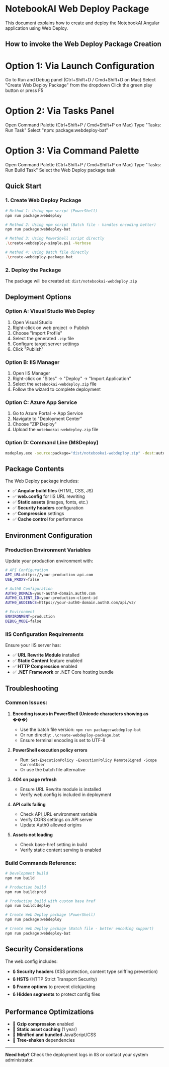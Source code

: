 
# NotebookAI Web Deploy Package

This document explains how to create and deploy the NotebookAI Angular application using Web Deploy.


## How to invoke the Web Deploy Package Creation

# Option 1: Via Launch Configuration
Go to Run and Debug panel (Ctrl+Shift+D / Cmd+Shift+D on Mac)
Select "Create Web Deploy Package" from the dropdown
Click the green play button or press F5

# Option 2: Via Tasks Panel
Open Command Palette (Ctrl+Shift+P / Cmd+Shift+P on Mac)
Type "Tasks: Run Task"
Select "npm: package:webdeploy-bat"

# Option 3: Via Command Palette
Open Command Palette (Ctrl+Shift+P / Cmd+Shift+P on Mac)
Type "Tasks: Run Build Task"
Select the Web Deploy package task


## Quick Start

### 1. Create Web Deploy Package

```bash
# Method 1: Using npm script (PowerShell)
npm run package:webdeploy

# Method 2: Using npm script (Batch file - handles encoding better)
npm run package:webdeploy-bat

# Method 3: Using PowerShell script directly
.\create-webdeploy-simple.ps1 -Verbose

# Method 4: Using Batch file directly  
.\create-webdeploy-package.bat
```

### 2. Deploy the Package

The package will be created at: `dist/notebookai-webdeploy.zip`

## Deployment Options

### Option A: Visual Studio Web Deploy
1. Open Visual Studio
2. Right-click on web project → Publish
3. Choose "Import Profile"
4. Select the generated `.zip` file
5. Configure target server settings
6. Click "Publish"

### Option B: IIS Manager
1. Open IIS Manager
2. Right-click on "Sites" → "Deploy" → "Import Application"
3. Select the `notebookai-webdeploy.zip` file
4. Follow the wizard to complete deployment

### Option C: Azure App Service
1. Go to Azure Portal → App Service
2. Navigate to "Deployment Center"
3. Choose "ZIP Deploy"
4. Upload the `notebookai-webdeploy.zip` file

### Option D: Command Line (MSDeploy)
```cmd
msdeploy.exe -source:package="dist/notebookai-webdeploy.zip" -dest:auto,computerName="https://yourserver:8172/MSDeploy.axd",userName="username",password="password",authType="Basic" -allowUntrusted -verb:sync
```

## Package Contents

The Web Deploy package includes:
- ✅ **Angular build files** (HTML, CSS, JS)
- ✅ **web.config** for IIS URL rewriting
- ✅ **Static assets** (images, fonts, etc.)
- ✅ **Security headers** configuration
- ✅ **Compression** settings
- ✅ **Cache control** for performance

## Environment Configuration

### Production Environment Variables
Update your production environment with:

```bash
# API Configuration
API_URL=https://your-production-api.com
USE_PROXY=false

# Auth0 Configuration  
AUTH0_DOMAIN=your-auth0-domain.auth0.com
AUTH0_CLIENT_ID=your-production-client-id
AUTH0_AUDIENCE=https://your-auth0-domain.auth0.com/api/v2/

# Environment
ENVIRONMENT=production
DEBUG_MODE=false
```

### IIS Configuration Requirements

Ensure your IIS server has:
- ✅ **URL Rewrite Module** installed
- ✅ **Static Content** feature enabled
- ✅ **HTTP Compression** enabled
- ✅ **.NET Framework** or .NET Core hosting bundle

## Troubleshooting

### Common Issues:

1. **Encoding issues in PowerShell (Unicode characters showing as ���)**
   - Use the batch file version: `npm run package:webdeploy-bat`
   - Or run directly: `.\create-webdeploy-package.bat`
   - Ensure terminal encoding is set to UTF-8

2. **PowerShell execution policy errors**
   - Run: `Set-ExecutionPolicy -ExecutionPolicy RemoteSigned -Scope CurrentUser`
   - Or use the batch file alternative

3. **404 on page refresh**
   - Ensure URL Rewrite module is installed
   - Verify web.config is included in deployment

2. **API calls failing**
   - Check API_URL environment variable
   - Verify CORS settings on API server
   - Update Auth0 allowed origins

3. **Assets not loading**
   - Check base-href setting in build
   - Verify static content serving is enabled

### Build Commands Reference:

```bash
# Development build
npm run build

# Production build
npm run build:prod

# Production build with custom base href
npm run build:deploy

# Create Web Deploy package (PowerShell)
npm run package:webdeploy

# Create Web Deploy package (Batch file - better encoding support)
npm run package:webdeploy-bat
```

## Security Considerations

The web.config includes:
- 🔒 **Security headers** (XSS protection, content type sniffing prevention)
- 🔒 **HSTS** (HTTP Strict Transport Security)
- 🔒 **Frame options** to prevent clickjacking
- 🔒 **Hidden segments** to protect config files

## Performance Optimizations

- 🚀 **Gzip compression** enabled
- 🚀 **Static asset caching** (1 year)
- 🚀 **Minified and bundled** JavaScript/CSS
- 🚀 **Tree-shaken** dependencies

---

**Need help?** Check the deployment logs in IIS or contact your system administrator.
